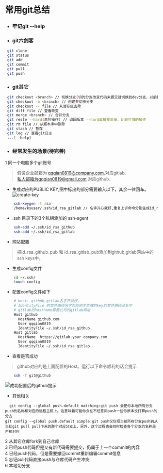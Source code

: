 # 常用git总结
* ### 牢记git --help
* ### git六剑客
```bash  
 git clone
 git status
 git add
 git commit
 git pull
 git push  
```
* ### git其它
```Bash
 git checkout <branch> // 切换分支(切的分支改变代码未提交就切换到dev分支，以前好像貌似会提示需要先处理，现在我确定是直接将改变带回dev分支。所以需要先在分支上提交代码，再切换dev，才能互不影响的工作)
 git checkout -b <branch> // 创建并切换分支
 git checkout -- file // 从暂存区去除
 git diff file // 查看改变
 git merge <branch> // 合并分支
 git reste --hard(危险操作) // 退回版本 --hard直接覆盖掉，比较可怕的操作
 git rm file // 从版本库中删除
 git stash // 暂存
 git log // 查看git日志
 ...[--help]
```
* ### 经常发生的场景(待完善)
 1 同一个电脑多个git账号  
 > 假设企业邮箱为 qqqian0819@company.com,对应gitlab.  
私人邮箱为qqqian0819@gmail.com,对应github.
* 生成对应的PUBLIC KEY,图中标出的部分需要输入以下，其余一律回车。 
![create-key](./image/git-key.png)
```bash
    ssh-keygen -t rsa
    /home/ksuser/.ssh/id_rsa_gitlab // 名字开心就好,重复上诉命令分别生成id_res_gitlab,id_rsa_github
```
*  .ssh 目录下的3个私钥添加的 ssh-agent
```bash
    ssh-add ~/.ssh/id_rsa_github
    ssh-add ~/.ssh/id_rsa_gitlab
```
* 网站配置
> 把id_rsa_github_pub 和 id_rsa_gitlab_pub添加到github,gitlab网站中的ssh keys中。
* 生成config文件
```bash
    cd ~/.ssh/
    touch config
```
* 配置config文件如下
```bash
    # Host: github,gitlab名字开就好。
    # IdentityFile 的文件路径名字对应刚才生成的key的文件路径及名字
    # gitlab的hostname需要公司的gitlab网址
    Host github
      HostName github.com
      User qqqian0819
      IdentityFile ~/.ssh/id_rsa_github
    Host gitlab
      HostName  https://gitlab.your.company.com
      User qqqian0819
      IdentityFile ~/.ssh/id_rsa_gitlab
```
* 查看是否成功
> github对应的是上面配置的Host。运行以下命令顺利的话会提示
```bash
    ssh -T git@github 
```
![成功配置后的github提示]('./image/success-git.png')
* 其他相关
```
  git config --global push.default matching:git push 会把你本地所有分支push到名称相对应的远程主机上。这意味着可能你会在不经意间push一些你原本没打算push的分支
git config --global push.default simple:git push仅仅把当前所在分支push到从当初git pull pull下来的那个对应分支上，另外，这个过程也会同时检查各个分支的名称是否相对应
```
 2 从其它仓库fork到自己仓库   
 3 已经push代码但是又有新代码需要提交，仍属于上一个commit的内容    
 4 已经push代码，但是需要撤回commit重新编辑commit信息  
 5 忘记pull代码直接push与仓库代码产生冲突  
 6 本地切分支
